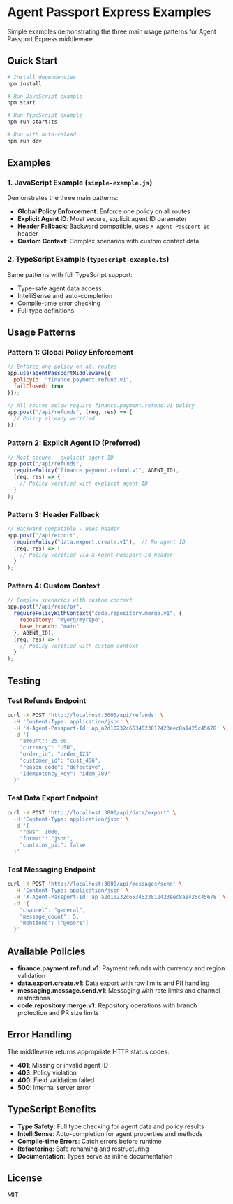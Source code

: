 # Agent Passport Express Examples

Simple examples demonstrating the three main usage patterns for Agent Passport Express middleware.

## Quick Start

```bash
# Install dependencies
npm install

# Run JavaScript example
npm start

# Run TypeScript example
npm run start:ts

# Run with auto-reload
npm run dev
```

## Examples

### 1. JavaScript Example (`simple-example.js`)

Demonstrates the three main patterns:

- **Global Policy Enforcement**: Enforce one policy on all routes
- **Explicit Agent ID**: Most secure, explicit agent ID parameter
- **Header Fallback**: Backward compatible, uses `X-Agent-Passport-Id` header
- **Custom Context**: Complex scenarios with custom context data

### 2. TypeScript Example (`typescript-example.ts`)

Same patterns with full TypeScript support:

- Type-safe agent data access
- IntelliSense and auto-completion
- Compile-time error checking
- Full type definitions

## Usage Patterns

### Pattern 1: Global Policy Enforcement

```javascript
// Enforce one policy on all routes
app.use(agentPassportMiddleware({
  policyId: "finance.payment.refund.v1",
  failClosed: true
}));

// All routes below require finance.payment.refund.v1 policy
app.post("/api/refunds", (req, res) => {
  // Policy already verified
});
```

### Pattern 2: Explicit Agent ID (Preferred)

```javascript
// Most secure - explicit agent ID
app.post("/api/refunds", 
  requirePolicy("finance.payment.refund.v1", AGENT_ID),
  (req, res) => {
    // Policy verified with explicit agent ID
  }
);
```

### Pattern 3: Header Fallback

```javascript
// Backward compatible - uses header
app.post("/api/export", 
  requirePolicy("data.export.create.v1"),  // No agent ID
  (req, res) => {
    // Policy verified via X-Agent-Passport-Id header
  }
);
```

### Pattern 4: Custom Context

```javascript
// Complex scenarios with custom context
app.post("/api/repo/pr", 
  requirePolicyWithContext("code.repository.merge.v1", { 
    repository: "myorg/myrepo",
    base_branch: "main" 
  }, AGENT_ID),
  (req, res) => {
    // Policy verified with custom context
  }
);
```

## Testing

### Test Refunds Endpoint

```bash
curl -X POST 'http://localhost:3000/api/refunds' \
  -H 'Content-Type: application/json' \
  -H 'X-Agent-Passport-Id: ap_a2d10232c6534523812423eec8a1425c45678' \
  -d '{
    "amount": 25.00,
    "currency": "USD",
    "order_id": "order_123",
    "customer_id": "cust_456",
    "reason_code": "defective",
    "idempotency_key": "idem_789"
  }'
```

### Test Data Export Endpoint

```bash
curl -X POST 'http://localhost:3000/api/data/export' \
  -H 'Content-Type: application/json' \
  -d '{
    "rows": 1000,
    "format": "json",
    "contains_pii": false
  }'
```

### Test Messaging Endpoint

```bash
curl -X POST 'http://localhost:3000/api/messages/send' \
  -H 'Content-Type: application/json' \
  -H 'X-Agent-Passport-Id: ap_a2d10232c6534523812423eec8a1425c45678' \
  -d '{
    "channel": "general",
    "message_count": 5,
    "mentions": ["@user1"]
  }'
```

## Available Policies

- **finance.payment.refund.v1**: Payment refunds with currency and region validation
- **data.export.create.v1**: Data export with row limits and PII handling
- **messaging.message.send.v1**: Messaging with rate limits and channel restrictions
- **code.repository.merge.v1**: Repository operations with branch protection and PR size limits

## Error Handling

The middleware returns appropriate HTTP status codes:

- **401**: Missing or invalid agent ID
- **403**: Policy violation
- **400**: Field validation failed
- **500**: Internal server error

## TypeScript Benefits

- **Type Safety**: Full type checking for agent data and policy results
- **IntelliSense**: Auto-completion for agent properties and methods
- **Compile-time Errors**: Catch errors before runtime
- **Refactoring**: Safe renaming and restructuring
- **Documentation**: Types serve as inline documentation

## License

MIT